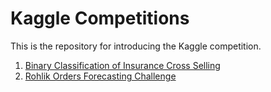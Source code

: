 # Kaggle Competitions

This is the repository for introducing the Kaggle competition.

1. [Binary Classification of Insurance Cross Selling]()
2. [Rohlik Orders Forecasting Challenge]()

